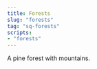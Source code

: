 ```yaml
---
title: Forests
slug: "forests"
tag: "sq-forests"
scripts: 
- "forests"
---
```


A pine forest with mountains.